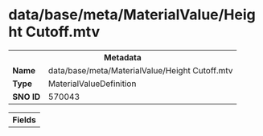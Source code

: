 <h1>data/base/meta/MaterialValue/Height Cutoff.mtv</h1><table><tr><th colspan="100%">Metadata</th></tr><tr><td><b>Name</b></td><td>data/base/meta/MaterialValue/Height Cutoff.mtv</td></tr><tr><td><b>Type</b></td><td>MaterialValueDefinition</td></tr><tr><td><b>SNO ID</b></td><td>570043</td></tr></table>

<table><tr><th colspan="100%">Fields</th></tr></table>

